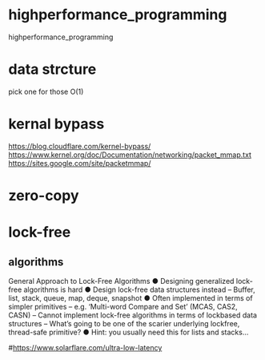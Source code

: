 # highperformance_programming
highperformance_programming

# data strcture
  pick one for those O(1)

# 

# kernal bypass
https://blog.cloudflare.com/kernel-bypass/
https://www.kernel.org/doc/Documentation/networking/packet_mmap.txt
https://sites.google.com/site/packetmmap/
 
# zero-copy

# lock-free 
## algorithms
General Approach to Lock-Free
Algorithms
● Designing generalized lock-free algorithms is hard
● Design lock-free data structures instead
– Buffer, list, stack, queue, map, deque, snapshot
● Often implemented in terms of simpler primitives
– e.g. ‘Multi-word Compare and Set’ (MCAS, CAS2, CASN)
– Cannot implement lock-free algorithms in terms of lockbased
data structures
– What’s going to be one of the scarier underlying lockfree,
thread-safe primitive?
● Hint: you usually need this for lists and stacks…

   
#https://www.solarflare.com/ultra-low-latency
